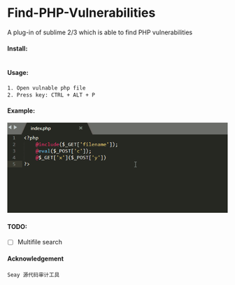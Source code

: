 # Find-PHP-Vulnerabilities
A plug-in of sublime 2/3 which is able to find PHP vulnerabilities

#### Install:
```

```

#### Usage:
```
1. Open vulnable php file
2. Press key: CTRL + ALT + P
```

#### Example:
![Example](img/example.gif)

#### TODO:
- [ ] Multifile search

#### Acknowledgement
```
Seay 源代码审计工具
```

